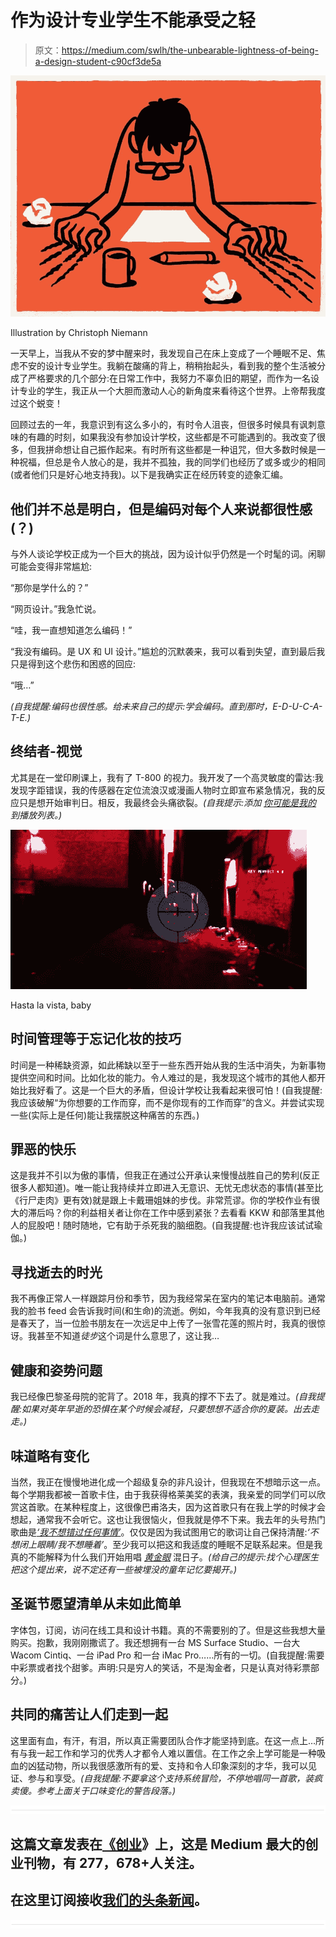 # 作为设计专业学生不能承受之轻

> 原文：<https://medium.com/swlh/the-unbearable-lightness-of-being-a-design-student-c90cf3de5a>

![](img/02b1432a77d36f98f42bf5b12e671d8f.png)

Illustration by Christoph Niemann

一天早上，当我从不安的梦中醒来时，我发现自己在床上变成了一个睡眠不足、焦虑不安的设计专业学生。我躺在酸痛的背上，稍稍抬起头，看到我的整个生活被分成了严格要求的几个部分:在日常工作中，我努力不辜负旧的期望，而作为一名设计专业的学生，我正从一个大胆而激动人心的新角度来看待这个世界。上帝帮我度过这个蜕变！

回顾过去的一年，我意识到有这么多小的，有时令人沮丧，但很多时候具有讽刺意味的有趣的时刻，如果我没有参加设计学校，这些都是不可能遇到的。我改变了很多，但我拼命想让自己振作起来。有时所有这些都是一种诅咒，但大多数时候是一种祝福，但总是令人放心的是，我并不孤独，我的同学们也经历了或多或少的相同(或者他们只是好心地支持我)。以下是我确实正在经历转变的迹象汇编。

## 他们并不总是明白，但是编码对每个人来说都很性感(？)

与外人谈论学校正成为一个巨大的挑战，因为设计似乎仍然是一个时髦的词。闲聊可能会变得非常尴尬:

“那你是学什么的？”

“网页设计。”我急忙说。

“哇，我一直想知道怎么编码！”

“我没有编码。是 UX 和 UI 设计。”尴尬的沉默袭来，我可以看到失望，直到最后我只是得到这个悲伤和困惑的回应:

“哦…”

*(自我提醒:编码也很性感。给未来自己的提示:学会编码。直到那时，E-D-U-C-A-T-E.)*

## 终结者-视觉

尤其是在一堂印刷课上，我有了 T-800 的视力。我开发了一个高灵敏度的雷达:我发现字距错误，我的传感器在定位流浪汉或漫画人物时立即宣布紧急情况，我的反应只是想开始审判日。相反，我最终会头痛欲裂。*(自我提示:添加* [*你可能是我的*](https://www.youtube.com/watch?v=_U5IhEAFGwQ) *到播放列表。)*

![](img/ec3e1fda7847f07d606240ce4d94693a.png)

Hasta la vista, baby

## 时间管理等于忘记化妆的技巧

时间是一种稀缺资源，如此稀缺以至于一些东西开始从我的生活中消失，为新事物提供空间和时间。比如化妆的能力。令人难过的是，我发现这个城市的其他人都开始比我好看了。这是一个巨大的矛盾，但设计学校让我看起来很可怕！(自我提醒:我应该破解“为你想要的工作而穿，而不是你现有的工作而穿”的含义。并尝试实现一些(实际上是任何)能让我摆脱这种痛苦的东西。)

## 罪恶的快乐

这是我并不引以为傲的事情，但我正在通过公开承认来慢慢战胜自己的势利(反正很多人都知道)。唯一能让我持续并立即进入无意识、无忧无虑状态的事情(甚至比《行尸走肉》更有效)就是跟上卡戴珊姐妹的步伐。非常荒谬。你的学校作业有很大的滞后吗？你的利益相关者让你在工作中感到紧张？去看看 KKW 和部落里其他人的屁股吧！随时随地，它有助于杀死我的脑细胞。(自我提醒:也许我应该试试瑜伽。)

## 寻找逝去的时光

我不再像正常人一样跟踪月份和季节，因为我经常呆在室内的笔记本电脑前。通常我的脸书 feed 会告诉我时间(和生命)的流逝。例如，今年我真的没有意识到已经是春天了，当一位脸书朋友在一次远足中上传了一张雪花莲的照片时，我真的很惊讶。我甚至不知道*徒步*这个词是什么意思了，这让我…

## 健康和姿势问题

我已经像巴黎圣母院的驼背了。2018 年，我真的撑不下去了。就是难过。*(自我提醒:如果对英年早逝的恐惧在某个时候会减轻，只要想想不适合你的夏装。出去走走。)*

## 味道略有变化

当然，我正在慢慢地进化成一个超级复杂的非凡设计，但我现在不想暗示这一点。每个学期我都被一首歌卡住，由于我获得格莱美奖的表演，我亲爱的同学们可以欣赏这首歌。在某种程度上，这很像巴甫洛夫，因为这首歌只有在我上学的时候才会想起，通常我不会听它。这也让我很恼火，但我就是停不下来。我去年的头号热门歌曲是[*‘我不想错过任何事情’*](https://www.youtube.com/watch?v=JkK8g6FMEXE)。仅仅是因为我试图用它的歌词让自己保持清醒:*‘不想闭上眼睛/我不想睡着’*。至少我可以把这和我适度的睡眠不足联系起来。但是我真的不能解释为什么我们开始用唱 [*黄金眼*](https://www.youtube.com/watch?v=4hGQ97tCTOs) 混日子。*(给自己的提示:找个心理医生把这个提出来，说不定还有一些被埋没的童年记忆要揭开。)*

## 圣诞节愿望清单从未如此简单

字体包，订阅，访问在线工具和设计书籍。真的不需要别的了。但是这些我想大量购买。抱歉，我刚刚撒谎了。我还想拥有一台 MS Surface Studio、一台大 Wacom Cintiq、一台 iPad Pro 和一台 iMac Pro……所有的一切。(自我提醒:需要中彩票或者找个甜爹。声明:只是穷人的笑话，不是淘金者，只是认真对待彩票部分。)

## 共同的痛苦让人们走到一起

这里面有血，有汗，有泪，所以真正需要团队合作才能坚持到底。在这一点上…所有与我一起工作和学习的优秀人才都令人难以置信。在工作之余上学可能是一种吸血的凶猛动物，所以我很感激所有的爱、支持和令人印象深刻的才华，我可以见证、参与和享受。*(自我提醒:不要拿这个支持系统冒险，不停地唱同一首歌，装疯卖傻。参考上面关于口味变化的警告段落。)*

![](img/731acf26f5d44fdc58d99a6388fe935d.png)

## 这篇文章发表在[《创业](https://medium.com/swlh)》上，这是 Medium 最大的创业刊物，有 277，678+人关注。

## 在这里订阅接收[我们的头条新闻](http://growthsupply.com/the-startup-newsletter/)。

![](img/731acf26f5d44fdc58d99a6388fe935d.png)